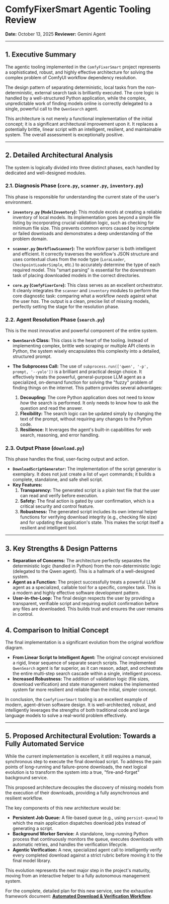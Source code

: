 # ComfyFixerSmart Agentic Tooling Review

**Date:** October 13, 2025
**Reviewer:** Gemini Agent

---

## 1. Executive Summary

The agentic tooling implemented in the `ComfyFixerSmart` project represents a sophisticated, robust, and highly effective architecture for solving the complex problem of ComfyUI workflow dependency resolution.

The design pattern of separating deterministic, local tasks from the non-deterministic, external search task is brilliantly executed. The core logic is handled by a well-structured Python application, while the complex, unpredictable work of finding models online is correctly delegated to a single, powerful call to the `QwenSearch` agent.

This architecture is not merely a functional implementation of the initial concept; it is a significant architectural improvement upon it. It replaces a potentially brittle, linear script with an intelligent, resilient, and maintainable system. The overall assessment is exceptionally positive.

---

## 2. Detailed Architectural Analysis

The system is logically divided into three distinct phases, each handled by dedicated and well-designed modules.

### 2.1. Diagnosis Phase (`core.py`, `scanner.py`, `inventory.py`)

This phase is responsible for understanding the current state of the user's environment.

*   **`inventory.py` (`ModelInventory`):** This module excels at creating a reliable inventory of local models. Its implementation goes beyond a simple file listing by incorporating crucial validation logic, such as checking for minimum file size. This prevents common errors caused by incomplete or failed downloads and demonstrates a deep understanding of the problem domain.

*   **`scanner.py` (`WorkflowScanner`):** The workflow parser is both intelligent and efficient. It correctly traverses the workflow's JSON structure and uses contextual clues from the node type (`LoraLoader`, `CheckpointLoaderSimple`, etc.) to accurately determine the type of each required model. This "smart parsing" is essential for the downstream task of placing downloaded models in the correct directories.

*   **`core.py` (`ComfyFixerCore`):** This class serves as an excellent orchestrator. It cleanly integrates the `scanner` and `inventory` modules to perform the core diagnostic task: comparing what a workflow *needs* against what the user *has*. The output is a clean, precise list of missing models, perfectly setting the stage for the resolution phase.

### 2.2. Agent Resolution Phase (`search.py`)

This is the most innovative and powerful component of the entire system.

*   **`QwenSearch` Class:** This class is the heart of the tooling. Instead of implementing complex, brittle web scraping or multiple API clients in Python, the system wisely encapsulates this complexity into a detailed, structured prompt.

*   **The Subprocess Call:** The use of `subprocess.run(['qwen', '-p', prompt, '--yolo'])` is a brilliant and practical design choice. It effectively treats the powerful, general-purpose LLM agent as a specialized, on-demand function for solving the "fuzzy" problem of finding things on the internet. This pattern provides several advantages:
    1.  **Decoupling:** The core Python application does not need to know *how* the search is performed. It only needs to know how to ask the question and read the answer.
    2.  **Flexibility:** The search logic can be updated simply by changing the text of the prompt, without requiring any changes to the Python code.
    3.  **Resilience:** It leverages the agent's built-in capabilities for web search, reasoning, and error handling.

### 2.3. Output Phase (`download.py`)

This phase handles the final, user-facing output and action.

*   **`DownloadScriptGenerator`:** The implementation of the script generator is exemplary. It does not just create a list of `wget` commands; it builds a complete, standalone, and safe shell script.
*   **Key Features:**
    1.  **Transparency:** The generated script is a plain text file that the user can read and verify before execution.
    2.  **Safety:** The final action is gated by user confirmation, which is a critical security and control feature.
    3.  **Robustness:** The generated script includes its own internal helper functions for verifying download integrity (e.g., checking file size) and for updating the application's state. This makes the script itself a resilient and intelligent tool.

---

## 3. Key Strengths & Design Patterns

*   **Separation of Concerns:** The architecture perfectly separates the deterministic logic (handled in Python) from the non-deterministic logic (delegated to the Qwen agent). This is a hallmark of a well-designed system.
*   **Agent as a Function:** The project successfully treats a powerful LLM agent as a specialized, callable tool for a specific, complex task. This is a modern and highly effective software development pattern.
*   **User-in-the-Loop:** The final design respects the user by providing a transparent, verifiable script and requiring explicit confirmation before any files are downloaded. This builds trust and ensures the user remains in control.

## 4. Comparison to Initial Concept

The final implementation is a significant evolution from the original workflow diagram.

*   **From Linear Script to Intelligent Agent:** The original concept envisioned a rigid, linear sequence of separate search scripts. The implemented `QwenSearch` agent is far superior, as it can reason, adapt, and orchestrate the entire multi-step search cascade within a single, intelligent process.
*   **Increased Robustness:** The addition of validation logic (file sizes, download verification) and state management makes the implemented system far more resilient and reliable than the initial, simpler concept.

In conclusion, the `ComfyFixerSmart` tooling is an excellent example of modern, agent-driven software design. It is well-architected, robust, and intelligently leverages the strengths of both traditional code and large language models to solve a real-world problem effectively.

---

## 5. Proposed Architectural Evolution: Towards a Fully Automated Service

While the current implementation is excellent, it still requires a manual, synchronous step to execute the final download script. To address the pain points of long-running and failure-prone downloads, the next logical evolution is to transform the system into a true, "fire-and-forget" background service.

This proposed architecture decouples the discovery of missing models from the execution of their downloads, providing a fully asynchronous and resilient workflow.

The key components of this new architecture would be:
*   **Persistent Job Queue:** A file-based queue (e.g., using `persist-queue`) to which the main application dispatches download jobs instead of generating a script.
*   **Background Worker Service:** A standalone, long-running Python process that continuously monitors the queue, executes downloads with automatic retries, and handles the verification lifecycle.
*   **Agentic Verification:** A new, specialized agent call to intelligently verify every completed download against a strict rubric before moving it to the final model library.

This evolution represents the next major step in the project's maturity, moving from an interactive helper to a fully autonomous management system.

For the complete, detailed plan for this new service, see the exhaustive framework document: **[Automated Download & Verification Workflow](../domains/AUTOMATED_DOWNLOAD_WORKFLOW.md)**.
